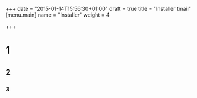 +++
date = "2015-01-14T15:56:30+01:00"
draft = true
title = "Installer tmail"
[menu.main]
name = "Installer"
weight = 4

+++

# 1
## 2
### 3

